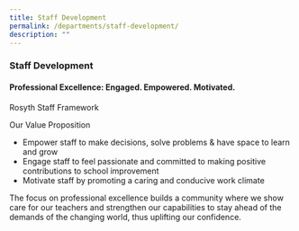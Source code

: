 ```yaml
---
title: Staff Development
permalink: /departments/staff-development/
description: ""
---
```

### Staff Development

#### Professional Excellence: Engaged. Empowered. Motivated.

Rosyth Staff Framework

Our Value Proposition
*  Empower staff to make decisions, solve problems & have space to learn and grow
*  Engage staff to feel passionate and committed to making positive contributions to school improvement
*  Motivate staff by promoting a caring and conducive work climate

The focus on professional excellence builds a community where we show care for our teachers and strengthen our capabilities to stay ahead of the demands of the changing world, thus uplifting our confidence.
